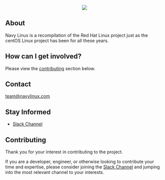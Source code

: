 <p align="center">
<a href="https://www.navylinux.com/">
<img src="https://raw.githubusercontent.com/navy-linux/logos/main/logo-text.jpg">
</a>
</p>

## About

Navy Linux is a recompilation of the Red Hat Linux project just as the centOS Linux project has been for all these years.

## How can I get involved?

Please view the [contributing](#contributing) section below.

## Contact

team@navylinux.com

## Stay Informed

* [Slack Channel](https://join.slack.com/t/nuevoespaciod-ghs4889/shared_invite/zt-kj37s3lu-~JkloN8UHgH38cyuD97V7Q)

## Contributing

Thank you for your interest in contributing to the project.

If you are a developer, engineer, or otherwise looking to contribute your time and expertise, please consider joining the [Slack Channel](https://join.slack.com/t/nuevoespaciod-ghs4889/shared_invite/zt-kj37s3lu-~JkloN8UHgH38cyuD97V7Q) and jumping into the most relevant channel to your interests.
